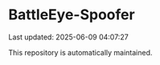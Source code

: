 # BattleEye-Spoofer

Last updated: 2025-06-09 04:07:27

This repository is automatically maintained.
